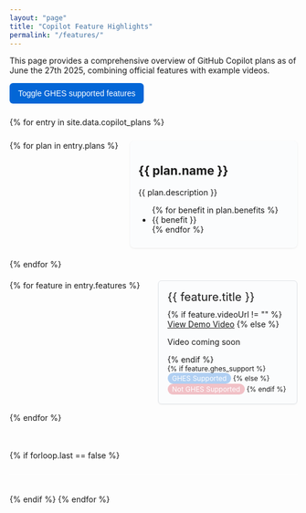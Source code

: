```yaml
---
layout: "page"
title: "Copilot Feature Highlights"
permalink: "/features/"
---
```


This page provides a comprehensive overview of GitHub Copilot plans as of June the 27th 2025, combining official features with example videos.

<div class="features-vertical-container">
  <!-- GHES Filter Toggle -->
  <div class="ghes-filter">
    <button id="toggleGhes" class="ghes-toggle-btn">Toggle GHES supported features</button>
  </div>

  <!-- Subscription Tiers Container -->
  {% for entry in site.data.copilot_plans %}
  <div class="subscription-tiers-container">
      {% for plan in entry.plans %}
      <div class="subscription-section">
        <h2>{{ plan.name }}</h2>
        <p>{{ plan.description }}</p>
        <ul>
          {% for benefit in plan.benefits %}
          <li>{{ benefit }}</li>
          {% endfor %}
        </ul>
      </div>
      {% endfor %}
  </div>
  
  <!-- Features for this subscription tier -->
  <div class="tier-videos">
    <div class="videos-grid">
      {% for feature in entry.features %}
      <div class="video-card" data-ghes="{{ feature.ghes_support }}">
        <h3>{{ feature.title }}</h3>
        <!-- <p>{{ feature.description }}</p> -->
        <div class="video-link">
          {% if feature.videoUrl != "" %}
            <a href="{{ feature.videoUrl }}" target="_blank">View Demo Video</a>
          {% else %}
            <p>Video coming soon</p>
          {% endif %}
        </div>
        <div class="ghes-support">
          {% if feature.ghes_support %}
            <span class="ghes-badge-supported">GHES Supported</span>
          {% else %}
            <span class="ghes-badge-unsupported">Not GHES Supported</span>
          {% endif %}
        </div>
      </div>
      {% endfor %}
    </div>
  </div>
  
  {% if forloop.last == false %}
  <hr class="entry-separator" />
  {% endif %}
  {% endfor %}

</div>

<style>
/* Main container with vertical stacking */
.features-vertical-container {
  display: flex;
  flex-direction: column;
  gap: 10px;
}

/* GHES Filter Button */
.ghes-filter {
  text-align: left;
}

.ghes-toggle-btn {
  background-color: #0366d6;
  color: white;
  border: none;
  border-radius: 6px;
  padding: 10px 15px;
  cursor: pointer;
  font-size: 14px;
  font-weight: 500;
  transition: background-color 0.2s;
}

.ghes-toggle-btn:hover {
  background-color: #0258c5;
}

.ghes-toggle-btn.active {
  background-color: #28a745;
}

/* Subscription tiers container for horizontal layout */
.subscription-tiers-container {
  display: flex;
  flex-wrap: wrap;
  gap: 20px;
  margin-bottom: 10px;
}

/* Subscription section styling */
.subscription-section {
  background: rgba(246, 248, 250, 0.3);
  border-radius: 8px;
  padding: 10px 15px 10px 15px;
  box-shadow: 0 1px 3px rgba(0,0,0,0.08);
  flex: 1;
  min-width: 250px; /* Minimum width before wrapping */
}

/* Videos section styling */
.videos-section-title {
  border-bottom: 1px solid #e1e4e8;
}

/* Video grid layouts */
.videos-grid {
  display: grid;
  gap: 15px;
  margin-bottom: 25px;
  grid-template-columns: repeat(auto-fill, minmax(200px, 1fr));
}

/* Video card styling */
.video-card {
  background:rgba(246, 248, 250, 0.3);
  border: 1px solid #e1e4e8;
  border-radius: 6px;
  padding: 16px;
  display: flex;
  flex-direction: column;
  box-shadow: 0 1px 2px rgba(0,0,0,0.05);
}

.video-card h3 {
  font-size: 20px;
  font-weight: 400;
  margin-top: 0;
  margin-bottom: 0px;
}

.video-link {
  margin-top: 10px;
  margin-bottom: 0px;
}

.ghes-support {
  font-size: 12px;
  margin-top: auto;
}

.ghes-badge-supported, .ghes-badge-unsupported {
  display: inline-block;
  padding: 2px 8px;
  border-radius: 12px;
  font-weight: normal;
}

.ghes-badge-supported {
  background-color: rgba(3, 102, 214, 0.3);
  color: rgba(255, 255, 255, 1);
}

.ghes-badge-unsupported {
  background-color: rgba(215, 58, 73, 0.3);
  color: rgba(255, 255, 255, 1);
}

/* Entry separator styling */
.entry-separator {
  margin: 0px 0px 25px 0px;
  border: 0;
  height: 1px;
  background-color: rgb(255, 255, 255, 0.5);
}

/* Responsive adjustments */
@media (max-width: 768px) {
  .videos-grid {
    grid-template-columns: repeat(auto-fill, minmax(100%, 1fr));
  }
  
  .subscription-section {
    flex: 0 0 100%; /* Full width on small screens */
  }
}
</style>

<!-- JavaScript for GHES filter toggle -->
<script>
document.addEventListener('DOMContentLoaded', function() {
  const toggleBtn = document.getElementById('toggleGhes');
  const videoCards = document.querySelectorAll('.video-card');
  let ghesOnly = false;

  toggleBtn.addEventListener('click', function() {
    ghesOnly = !ghesOnly;
    toggleBtn.classList.toggle('active');

    videoCards.forEach(card => {
      if (ghesOnly) {
        if (card.getAttribute('data-ghes') === 'true') {
          card.style.display = '';
        } else {
          card.style.display = 'none';
        }
      } else {
        card.style.display = '';
      }
    });

    if (ghesOnly) {
      toggleBtn.textContent = 'Show all supported features';
    } else {
      toggleBtn.textContent = 'Toggle GHES supported features';
    }
  });
});
</script>
